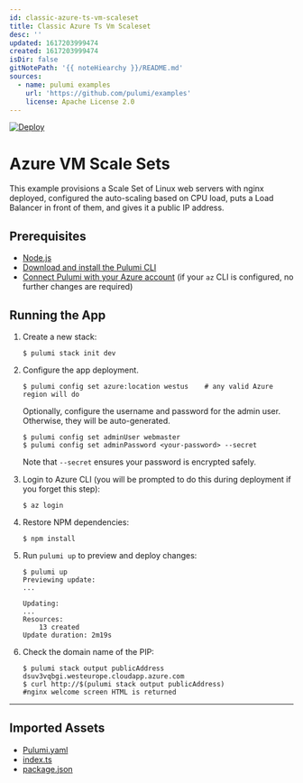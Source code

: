 ```yaml
---
id: classic-azure-ts-vm-scaleset
title: Classic Azure Ts Vm Scaleset
desc: ''
updated: 1617203999474
created: 1617203999474
isDir: false
gitNotePath: '{{ noteHiearchy }}/README.md'
sources:
  - name: pulumi examples
    url: 'https://github.com/pulumi/examples'
    license: Apache License 2.0
---
```

[![Deploy](https://get.pulumi.com/new/button.svg)](https://app.pulumi.com/new)

# Azure VM Scale Sets

This example provisions a Scale Set of Linux web servers with nginx deployed, configured the auto-scaling based on CPU load, puts a Load Balancer in front of them, and gives it a public IP address.

## Prerequisites

- [Node.js](https://nodejs.org/en/download/)
- [Download and install the Pulumi CLI](https://www.pulumi.com/docs/get-started/install/)
- [Connect Pulumi with your Azure account](https://www.pulumi.com/docs/intro/cloud-providers/azure/setup/) (if your `az` CLI is configured, no further changes are required)

## Running the App

1. Create a new stack:

   ```
   $ pulumi stack init dev
   ```

2. Configure the app deployment.

   ```
   $ pulumi config set azure:location westus    # any valid Azure region will do
   ```

   Optionally, configure the username and password for the admin user. Otherwise, they will be auto-generated.

   ```
   $ pulumi config set adminUser webmaster
   $ pulumi config set adminPassword <your-password> --secret
   ```

   Note that `--secret` ensures your password is encrypted safely.

3. Login to Azure CLI (you will be prompted to do this during deployment if you forget this step):

   ```
   $ az login
   ```

4. Restore NPM dependencies:

   ```
   $ npm install
   ```

5. Run `pulumi up` to preview and deploy changes:

   ```
   $ pulumi up
   Previewing update:
   ...

   Updating:
   ...
   Resources:
       13 created
   Update duration: 2m19s
   ```

6. Check the domain name of the PIP:

   ```
   $ pulumi stack output publicAddress
   dsuv3vqbgi.westeurope.cloudapp.azure.com
   $ curl http://$(pulumi stack output publicAddress)
   #nginx welcome screen HTML is returned
   ```

* * *

## Imported Assets

- [Pulumi.yaml](/assets/pulumi.yaml)
- [index.ts](/assets/index.ts)
- [package.json](/assets/package.json)

